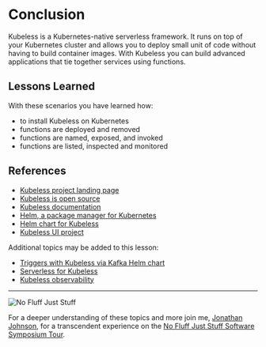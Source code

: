 # Conclusion #

Kubeless is a Kubernetes-native serverless framework. It runs on top of your Kubernetes cluster and allows you to deploy small unit of code without having to build container images. With Kubeless you can build advanced applications that tie together services using functions.

## Lessons Learned ##

With these scenarios you have learned how:

- to install Kubeless on Kubernetes
- functions are deployed and removed
- functions are named, exposed, and invoked
- functions are listed, inspected and monitored

## References ##

- [Kubeless project landing page](https://kubeless.io/)
- [Kubeless is open source](https://github.com/kubeless/kubeless)
- [Kubeless documentation](https://kubeless.io/docs/architecture/)
- [Helm, a package manager for Kubernetes](https://helm.sh/)
- [Helm chart for Kubeless](https://github.com/helm/charts/tree/master/incubator/kubeless)
- [Kubeless UI project](https://github.com/kubeless/kubeless-ui)

Additional topics may be added to this lesson:

- [Triggers with Kubeless via Kafka Helm chart](https://github.com/helm/charts/tree/master/incubator/kafka)
- [Serverless for Kubeless](https://serverless.com/framework/docs/providers/kubeless/guide/intro)
- [Kubeless observability](https://kubeless.io/docs/monitoring/)

------
![No Fluff Just Stuff](/javajon/courses/kubernetes-serverless/kubeless/assets/nfjs.png "No Fluff Just Stuff")

For a deeper understanding of these topics and more join me, [Jonathan Johnson](https://www.linkedin.com/in/javajon/), for a transcendent experience on the [No Fluff Just Stuff Software Symposium Tour](https://nofluffjuststuff.com/home/main).